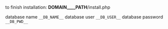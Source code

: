 to finish installation:
__DOMAIN____PATH__/install.php

database name `__DB_NAME__`
database user `__DB_USER__`
database password `__DB_PWD__`
